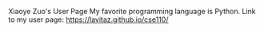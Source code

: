 Xiaoye Zuo's User Page
My favorite programming language is Python.
Link to my user page: https://lavitaz.github.io/cse110/